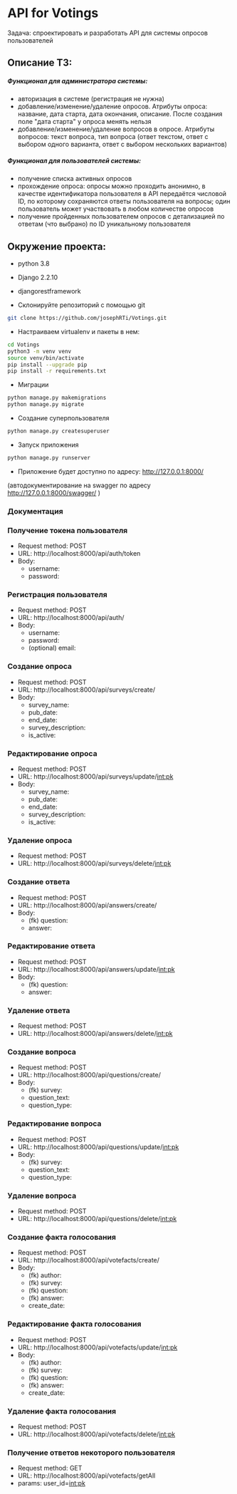 # API for Votings
Задача: спроектировать и разработать API для системы опросов пользователей

## Описание ТЗ:

##### _Функционал для администратора системы:_
- авторизация в системе (регистрация не нужна)
- добавление/изменение/удаление опросов. Атрибуты опроса: название, дата старта, дата окончания, описание. После создания поле "дата старта" у опроса менять нельзя
- добавление/изменение/удаление вопросов в опросе. Атрибуты вопросов: текст вопроса, тип вопроса (ответ текстом, ответ с выбором одного варианта, ответ с выбором нескольких вариантов)

##### _Функционал для пользователей системы:_
- получение списка активных опросов
- прохождение опроса: опросы можно проходить анонимно, в качестве идентификатора пользователя в API передаётся числовой ID, по которому сохраняются ответы пользователя на вопросы; один пользователь может участвовать в любом количестве опросов
- получение пройденных пользователем опросов с детализацией по ответам (что выбрано) по ID уникальному пользователя


## Окружение проекта:
  * python 3.8
  * Django 2.2.10
  * djangorestframework

* Склонируйте репозиторий с помощью git
```bash
git clone https://github.com/josephRTi/Votings.git
```
* Настраиваем virtualenv и пакеты в нем:
```bash
cd Votings
python3 -m venv venv
source venv/bin/activate
pip install --upgrade pip
pip install -r requirements.txt
```

* Миграции
```bash
python manage.py makemigrations
python manage.py migrate
```
* Создание суперпользователя
```bash
python manage.py createsuperuser
```
* Запуск приложения
```bash
python manage.py runserver
```
* Приложение будет доступно по адресу: http://127.0.0.1:8000/

(автодокументирование на swagger по адресу http://127.0.0.1:8000/swagger/ )

### Документация
### Получение токена пользователя
* Request method: POST
* URL: http://localhost:8000/api/auth/token
* Body: 
    * username: 
    * password: 

### Регистрация пользователя
* Request method: POST
* URL: http://localhost:8000/api/auth/
* Body: 
    * username: 
    * password: 
    * (optional) email: 

### Создание опроса
* Request method: POST
* URL: http://localhost:8000/api/surveys/create/
* Body: 
    * survey_name: 
    * pub_date: 
    * end_date:
    * survey_description:
    * is_active:

### Редактирование опроса
* Request method: POST
* URL: http://localhost:8000/api/surveys/update/<int:pk>
* Body: 
    * survey_name: 
    * pub_date: 
    * end_date:
    * survey_description:
    * is_active:

### Удаление опроса
* Request method: POST
* URL: http://localhost:8000/api/surveys/delete/<int:pk>

### Создание ответа
* Request method: POST
* URL: http://localhost:8000/api/answers/create/
* Body: 
    * (fk) question:
    *  answer:

### Редактирование ответа
* Request method: POST
* URL: http://localhost:8000/api/answers/update/<int:pk>
* Body: 
    * (fk) question:
    *  answer:

### Удаление ответа
* Request method: POST
* URL: http://localhost:8000/api/answers/delete/<int:pk>

### Создание вопроса
* Request method: POST
* URL: http://localhost:8000/api/questions/create/
* Body: 
    * (fk) survey:
    *  question_text:
    *  question_type:

### Редактирование вопроса
* Request method: POST
* URL: http://localhost:8000/api/questions/update/<int:pk>
* Body: 
    * (fk) survey:
    *  question_text:
    *  question_type:

### Удаление вопроса
* Request method: POST
* URL: http://localhost:8000/api/questions/delete/<int:pk>

### Создание факта голосования
* Request method: POST
* URL: http://localhost:8000/api/votefacts/create/
* Body: 
    * (fk) author:
    * (fk) survey:
    * (fk) question:
    * (fk) answer:
    * create_date:

### Редактирование факта голосования
* Request method: POST
* URL: http://localhost:8000/api/votefacts/update/<int:pk>
* Body: 
    * (fk) author:
    * (fk) survey:
    * (fk) question:
    * (fk) answer:
    * create_date:

### Удаление факта голосования
* Request method: POST
* URL: http://localhost:8000/api/votefacts/delete/<int:pk>

### Получение ответов некоторого пользователя
* Request method: GET
* URL: http://localhost:8000/api/votefacts/getAll
* params: user_id=<int:pk>
